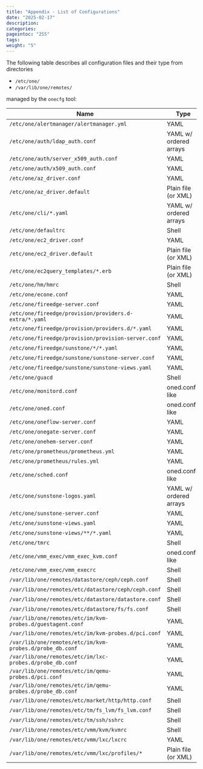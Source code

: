 ```yaml
---
title: "Appendix - List of Configurations"
date: "2025-02-17"
description:
categories:
pageintoc: "255"
tags:
weight: "5"
---
```


<a id="cfg-files"></a>

<!--# Appendix - List of Configuration Files -->

The following table describes all configuration files and their type from directories

- `/etc/one/`
- `/var/lib/one/remotes/`

managed by the `onecfg` tool:

| Name                                                       | Type                   |
|------------------------------------------------------------|------------------------|
| `/etc/one/alertmanager/alertmanager.yml`                   | YAML                   |
| `/etc/one/auth/ldap_auth.conf`                             | YAML w/ ordered arrays |
| `/etc/one/auth/server_x509_auth.conf`                      | YAML                   |
| `/etc/one/auth/x509_auth.conf`                             | YAML                   |
| `/etc/one/az_driver.conf`                                  | YAML                   |
| `/etc/one/az_driver.default`                               | Plain file (or XML)    |
| `/etc/one/cli/*.yaml`                                      | YAML w/ ordered arrays |
| `/etc/one/defaultrc`                                       | Shell                  |
| `/etc/one/ec2_driver.conf`                                 | YAML                   |
| `/etc/one/ec2_driver.default`                              | Plain file (or XML)    |
| `/etc/one/ec2query_templates/*.erb`                        | Plain file (or XML)    |
| `/etc/one/hm/hmrc`                                         | Shell                  |
| `/etc/one/econe.conf`                                      | YAML                   |
| `/etc/one/fireedge-server.conf`                            | YAML                   |
| `/etc/one/fireedge/provision/providers.d-extra/*.yaml`     | YAML                   |
| `/etc/one/fireedge/provision/providers.d/*.yaml`           | YAML                   |
| `/etc/one/fireedge/provision/provision-server.conf`        | YAML                   |
| `/etc/one/fireedge/sunstone/*/*.yaml`                      | YAML                   |
| `/etc/one/fireedge/sunstone/sunstone-server.conf`          | YAML                   |
| `/etc/one/fireedge/sunstone/sunstone-views.yaml`           | YAML                   |
| `/etc/one/guacd`                                           | Shell                  |
| `/etc/one/monitord.conf`                                   | oned.conf-like         |
| `/etc/one/oned.conf`                                       | oned.conf-like         |
| `/etc/one/oneflow-server.conf`                             | YAML                   |
| `/etc/one/onegate-server.conf`                             | YAML                   |
| `/etc/one/onehem-server.conf`                              | YAML                   |
| `/etc/one/prometheus/prometheus.yml`                       | YAML                   |
| `/etc/one/prometheus/rules.yml`                            | YAML                   |
| `/etc/one/sched.conf`                                      | oned.conf-like         |
| `/etc/one/sunstone-logos.yaml`                             | YAML w/ ordered arrays |
| `/etc/one/sunstone-server.conf`                            | YAML                   |
| `/etc/one/sunstone-views.yaml`                             | YAML                   |
| `/etc/one/sunstone-views/**/*.yaml`                        | YAML                   |
| `/etc/one/tmrc`                                            | Shell                  |
| `/etc/one/vmm_exec/vmm_exec_kvm.conf`                      | oned.conf-like         |
| `/etc/one/vmm_exec/vmm_execrc`                             | Shell                  |
| `/var/lib/one/remotes/datastore/ceph/ceph.conf`            | Shell                  |
| `/var/lib/one/remotes/etc/datastore/ceph/ceph.conf`        | Shell                  |
| `/var/lib/one/remotes/etc/datastore/datastore.conf`        | Shell                  |
| `/var/lib/one/remotes/etc/datastore/fs/fs.conf`            | Shell                  |
| `/var/lib/one/remotes/etc/im/kvm-probes.d/guestagent.conf` | YAML                   |
| `/var/lib/one/remotes/etc/im/kvm-probes.d/pci.conf`        | YAML                   |
| `/var/lib/one/remotes/etc/im/kvm-probes.d/probe_db.conf`   | YAML                   |
| `/var/lib/one/remotes/etc/im/lxc-probes.d/probe_db.conf`   | YAML                   |
| `/var/lib/one/remotes/etc/im/qemu-probes.d/pci.conf`       | YAML                   |
| `/var/lib/one/remotes/etc/im/qemu-probes.d/probe_db.conf`  | YAML                   |
| `/var/lib/one/remotes/etc/market/http/http.conf`           | Shell                  |
| `/var/lib/one/remotes/etc/tm/fs_lvm/fs_lvm.conf`           | Shell                  |
| `/var/lib/one/remotes/etc/tm/ssh/sshrc`                    | Shell                  |
| `/var/lib/one/remotes/etc/vmm/kvm/kvmrc`                   | Shell                  |
| `/var/lib/one/remotes/etc/vmm/lxc/lxcrc`                   | YAML                   |
| `/var/lib/one/remotes/etc/vmm/lxc/profiles/*`              | Plain file (or XML)    |
